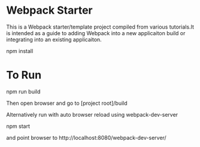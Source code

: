 # Webpack Starter

This is a Webpack starter/template project compiled from various tutorials.It is intended as a guide to adding Webpack into a new applicaiton build or integrating into an existing applicaiton.

npm install

# To Run

npm run build

Then open browser and go to [project root]/build

Alternatively run with auto browser reload using webpack-dev-server

npm start 

and point browser to http://localhost:8080/webpack-dev-server/